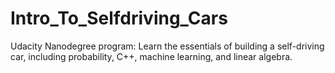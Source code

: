 # Intro_To_Selfdriving_Cars
Udacity Nanodegree program: Learn the essentials of building a self-driving car, including probability, C++, machine learning, and linear algebra.
